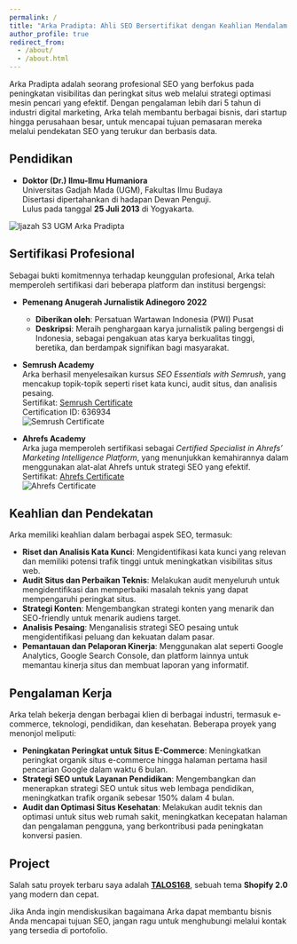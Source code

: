 ```yaml
---
permalink: /
title: "Arka Pradipta: Ahli SEO Bersertifikat dengan Keahlian Mendalam dalam Strategi Digital"
author_profile: true
redirect_from: 
  - /about/
  - /about.html
---
```


Arka Pradipta adalah seorang profesional SEO yang berfokus pada peningkatan visibilitas dan peringkat situs web melalui strategi optimasi mesin pencari yang efektif. Dengan pengalaman lebih dari 5 tahun di industri digital marketing, Arka telah membantu berbagai bisnis, dari startup hingga perusahaan besar, untuk mencapai tujuan pemasaran mereka melalui pendekatan SEO yang terukur dan berbasis data.

## Pendidikan

- **Doktor (Dr.) Ilmu-Ilmu Humaniora**  
  Universitas Gadjah Mada (UGM), Fakultas Ilmu Budaya  
  Disertasi dipertahankan di hadapan Dewan Penguji.  
  Lulus pada tanggal **25 Juli 2013** di Yogyakarta.  

![Ijazah S3 UGM Arka Pradipta](https://blogger.googleusercontent.com/img/a/AVvXsEhqDcv7RydCqDhhos-qf0JCsOWzE-A19tsH0BhzutxpAISA0T-QB7pbD4WLPq491nfhcp0pdJ8rJzgwJlU3j-NiBYwA2PwkPjUBzwugozcn48EGICZM9q_AR9wVuZUBBlkz8tpYGCTJEl21zoI-FlPBiFsxuVvnzEB-o_cbOrbYgnoPM_odZ_tdnEh5PcE=s16000)

## Sertifikasi Profesional

Sebagai bukti komitmennya terhadap keunggulan profesional, Arka telah memperoleh sertifikasi dari beberapa platform dan institusi bergengsi:

- **Pemenang Anugerah Jurnalistik Adinegoro 2022**  
  - **Diberikan oleh**: Persatuan Wartawan Indonesia (PWI) Pusat  
  - **Deskripsi**: Meraih penghargaan karya jurnalistik paling bergengsi di Indonesia, sebagai pengakuan atas karya berkualitas tinggi, beretika, dan berdampak signifikan bagi masyarakat.

- **Semrush Academy**  
  Arka berhasil menyelesaikan kursus *SEO Essentials with Semrush*, yang mencakup topik-topik seperti riset kata kunci, audit situs, dan analisis pesaing.  
  Sertifikat: [Semrush Certificate](https://static.semrush.com/academy/certificates/bf3de53fd2/arka-pradipta_25.pdf)  
  Certification ID: 636934  
  ![Semrush Certificate](https://firebasestorage.googleapis.com/v0/b/talos-storage.appspot.com/o/AI%20Banner%20Talos%2FScreenshot%202025-09-18%20151520.png?alt=media&token=d0aae5d3-5880-4b2f-846f-623bd2f54477)

- **Ahrefs Academy**  
  Arka juga memperoleh sertifikasi sebagai *Certified Specialist in Ahrefs’ Marketing Intelligence Platform*, yang menunjukkan kemahirannya dalam menggunakan alat-alat Ahrefs untuk strategi SEO yang efektif.  
  Sertifikat: [Ahrefs Certificate](https://ahrefs.com/academy/certificate/c006bb33a0fb4bc5876c0bbaf791bf12)  
  ![Ahrefs Certificate](https://firebasestorage.googleapis.com/v0/b/talos-storage.appspot.com/o/AI%20Banner%20Talos%2FScreenshot%202025-09-18%20151324.png?alt=media&token=2f2dfd42-5486-49a3-8cf5-3365a1a4ab6e)

## Keahlian dan Pendekatan

Arka memiliki keahlian dalam berbagai aspek SEO, termasuk:

- **Riset dan Analisis Kata Kunci**: Mengidentifikasi kata kunci yang relevan dan memiliki potensi trafik tinggi untuk meningkatkan visibilitas situs web.
- **Audit Situs dan Perbaikan Teknis**: Melakukan audit menyeluruh untuk mengidentifikasi dan memperbaiki masalah teknis yang dapat mempengaruhi peringkat situs.
- **Strategi Konten**: Mengembangkan strategi konten yang menarik dan SEO-friendly untuk menarik audiens target.
- **Analisis Pesaing**: Menganalisis strategi SEO pesaing untuk mengidentifikasi peluang dan kekuatan dalam pasar.
- **Pemantauan dan Pelaporan Kinerja**: Menggunakan alat seperti Google Analytics, Google Search Console, dan platform lainnya untuk memantau kinerja situs dan membuat laporan yang informatif.

## Pengalaman Kerja

Arka telah bekerja dengan berbagai klien di berbagai industri, termasuk e-commerce, teknologi, pendidikan, dan kesehatan. Beberapa proyek yang menonjol meliputi:

- **Peningkatan Peringkat untuk Situs E-Commerce**: Meningkatkan peringkat organik situs e-commerce hingga halaman pertama hasil pencarian Google dalam waktu 6 bulan.
- **Strategi SEO untuk Layanan Pendidikan**: Mengembangkan dan menerapkan strategi SEO untuk situs web lembaga pendidikan, meningkatkan trafik organik sebesar 150% dalam 4 bulan.
- **Audit dan Optimasi Situs Kesehatan**: Melakukan audit teknis dan optimasi untuk situs web rumah sakit, meningkatkan kecepatan halaman dan pengalaman pengguna, yang berkontribusi pada peningkatan konversi pasien.

## Project

Salah satu proyek terbaru saya adalah [**TALOS168**](https://talos168gg.xyz/), sebuah tema **Shopify 2.0** yang modern dan cepat.


Jika Anda ingin mendiskusikan bagaimana Arka dapat membantu bisnis Anda mencapai tujuan SEO, jangan ragu untuk menghubungi melalui kontak yang tersedia di portofolio.
